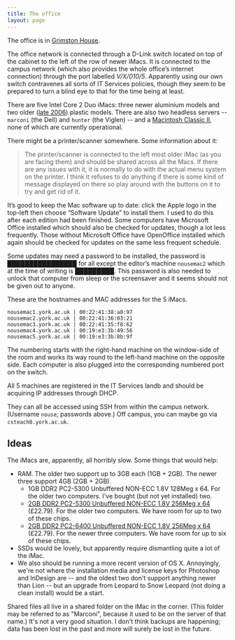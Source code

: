 ```yaml
---
title: The office
layout: page
---
```


The office is in [Grimston House](http://www.openstreetmap.org/way/60004913).

The office network is connected through a D-Link switch located on top of the cabinet to the left of the row of newer iMacs.
It is connected to the campus network (which also provides the whole office’s internet connection) through the port labelled _V/X/010/5_.
Apparently using our own switch contravenes all sorts of IT Services policies, though they seem to be prepared to turn a blind eye to that for the time being at least.

There are five Intel Core 2 Duo iMacs: three newer aluminium models and two older ([late 2006](http://support.apple.com/kb/Sp28)) plastic models.
There are also two headless servers -- `marconi` (the Dell) and `hunter` (the Viglen) -- and a [Macintosh Classic II](http://support.apple.com/kb/sp204), none of which are currently operational.

There might be a printer/scanner somewhere. Some information about it:

> The printer/scanner is connected to the left most older iMac (as you are facing them) and should be shared across all the Macs. If there are any issues with it, it is normally to do with the actual menu system on the printer. I think it refuses to do anything if there is some kind of message displayed on there so play around with the buttons on it to try and get rid of it.

It’s good to keep the Mac software up to date: click the Apple logo in the top-left then choose “Software Update” to install them. I used to do this after each edition had been finished.
Some computers have Microsoft Office installed which should also be checked for updates, though a lot less frequently.
Those without Microsoft Office have OpenOffice installed which again should be checked for updates on the same less frequent schedule.

Some updates may need a password to be installed, the password is ████████████████ for all except the editor’s machine `nousemac2` which at the time of writing is █████████.
This password is also needed to unlock that computer from sleep or the screensaver and it seems should not be given out to anyone.

These are the hostnames and MAC addresses for the 5 iMacs. 


    nousemac1.york.ac.uk | 00:22:41:38:a8:97 
    nousemac2.york.ac.uk | 00:22:41:36:03:21 
    nousemac3.york.ac.uk | 00:22:41:35:f8:62 
    nousemac4.york.ac.uk | 00:19:e3:3b:49:56 
    nousemac5.york.ac.uk | 00:19:e3:3b:8b:9f

The numbering starts with the right-hand machine on the window-side of the room and works its way round to the left-hand machine on the opposite side. Each computer is also plugged into the corresponding numbered port on the switch.

All 5 machines are registered in the IT Services landb and should be acquiring IP addresses through DHCP.

They can all be accessed using SSH from within the campus network. (Username `nouse`; passwords above.) Off campus, you can maybe go via `csteach0.york.ac.uk`.

## Ideas

The iMacs are, apparently, all horribly slow. Some things that would help:

* RAM. The older two support up to 3GB each (1GB + 2GB). The newer three support 4GB (2GB + 2GB).
  - 1GB DDR2 PC2-5300 Unbuffered NON-ECC 1.8V 128Meg x 64. For the older two computers. I've bought (but not yet installed) two.
  - [2GB DDR2 PC2-5300 Unbuffered NON-ECC 1.8V 256Meg x 64](http://uk.crucial.com/gbr/en/imac-%28late-2006---2*0ghz-or-2*16ghz%29/CT3331830) (£22.79). For the older two computers. We have room for up to two of these chips.
  - [2GB DDR2 PC2-6400 Unbuffered NON-ECC 1.8V 256Meg x 64](http://uk.crucial.com/gbr/en/imac-2*66ghz-intel-core-2-duo-%2820-inch%29-mb324ll-a/CT3331877) (£22.79). For the newer three computers. We have room for up to six of these chips.
* SSDs would be lovely, but apparently require dismantling quite a lot of the iMac.
* We also should be running a more recent version of OS X. Annoyingly, we're not where the installation media and license keys for Photoshop and InDesign are -- and the oldest two don't support anything newer than Lion -- but an upgrade from Leopard to Snow Leopard (not doing a clean install) would be a start.

Shared files all live in a shared folder on the iMac in the corner.
(This folder may be referred to as "Marconi", because it used to be on the server of that name.) It's not a very good situation.
I don't think backups are happening; data has been lost in the past and more will surely be lost in the future.
